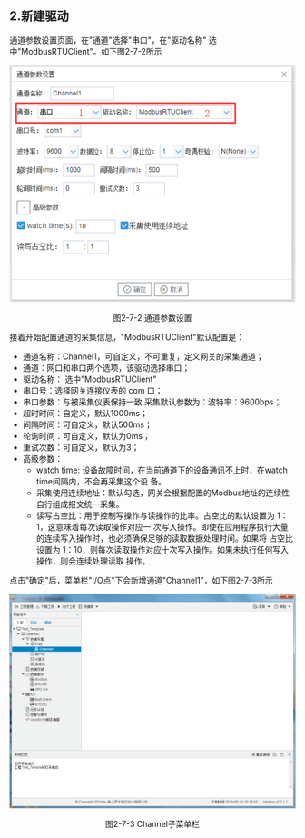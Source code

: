 ## 2.新建驱动

通道参数设置页面，在"通道"选择"串口"，在"驱动名称" 选中"ModbusRTUClient"。如下图2-7-2所示

![](assets/默认采集信息.png)

<center>  图2-7-2 通道参数设置</center>

接着开始配置通道的采集信息，"ModbusRTUClient"默认配置是：

- 通道名称：Channel1，可自定义，不可重复，定义网关的采集通道；
- 通道：网口和串口两个选项，该驱动选择串口；
- 驱动名称： 选中"ModbusRTUClient"
- 串口号：选择网关连接仪表的 com 口；
- 串口参数：与被采集仪表保持一致.采集默认参数为：波特率：9600bps；
- 超时时间：自定义，默认1000ms；
- 间隔时间：可自定义，默认500ms；
- 轮询时间：可自定义，默认为0ms；
- 重试次数：可自定义，默认为3；
- 高级参数：
  - watch time: 设备故障时间，在当前通道下的设备通讯不上时，在watch time间隔内，不会再采集这个设 备。
  - 采集使用连续地址：默认勾选，网关会根据配置的Modbus地址的连续性自行组成报文统一采集。
  - 读写占空比：用于控制写操作与读操作的比率。占空比的默认设置为 1：1，这意味着每次读取操作对应一 次写入操作。即使在应用程序执行大量的连续写入操作时，也必须确保足够的读取数据处理时间。如果将 占空比设置为 1：10，则每次读取操作对应十次写入操作。如果未执行任何写入操作，则会连续处理读取 操作。

点击"确定"后，菜单栏"I/O点"下会新增通道"Channel1"，如下图2-7-3所示

![](../../assets/通道创建完成.png)

<center> 图2-7-3 Channel子菜单栏</center>


